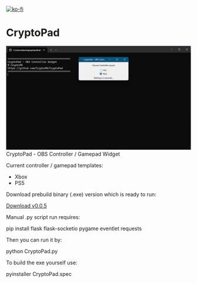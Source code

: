 [![ko-fi](https://ko-fi.com/img/githubbutton_sm.svg)](https://ko-fi.com/K3K314GUP)
# CryptoPad
![til](./preview.png)
CryptoPad - OBS Controller / Gamepad Widget

Current controller / gamepad templates:
- Xbox
- PS5

Download prebuild binary (.exe) version which is ready to run:

[Download v0.0.5](https://github.com/Crypto90/CryptoPad/releases/download/0.0.5/CryptoPad_0.0.5.zip)

Manual .py script run requires:

pip install flask flask-socketio pygame eventlet requests

Then you can run it by:

python CryptoPad.py


To build the exe yourself use:

pyinstaller CryptoPad.spec

